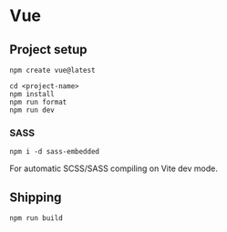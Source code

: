 # Vue

## Project setup

```
npm create vue@latest

cd <project-name>
npm install
npm run format
npm run dev
```

### SASS

`npm i -d sass-embedded`

For automatic SCSS/SASS compiling on Vite dev mode.

## Shipping

`npm run build`
